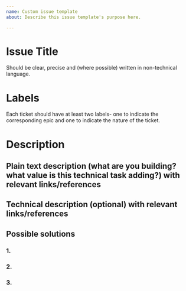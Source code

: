 ```yaml
---
name: Custom issue template
about: Describe this issue template's purpose here.

---
```


# Issue Title

Should be clear, precise and (where possible) written in non-technical language.

# Labels

Each ticket should have at least two labels- one to indicate the corresponding epic and one to indicate the nature of the ticket.

# Description

## Plain text description (what are you building? what value is this technical task adding?) with relevant links/references
## Technical description (optional) with relevant links/references
## Possible solutions
### 1.
### 2.
### 3.
